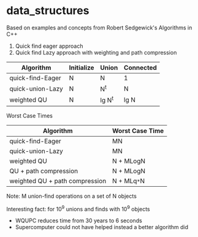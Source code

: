 # data_structures
  Based on examples and concepts from Robert Sedgewick's Algorithms in C++
  
  1. Quick find eager approach
  2. Quick find Lazy approach with weighting and path compression
        
| Algorithm | Initialize | Union | Connected |
| --- | --- | --- | --- |
| quick-find-Eager | N | N | 1 |
| quick-union-Lazy | N | N<sup>t</sup> | N |
| weighted QU | N | lg N<sup>t</sup> | lg N |

Worst Case Times

| Algorithm | Worst Case Time |
| --- | --- |
| quick-find-Eager | MN |
| quick-union-Lazy | MN |
| weighted QU | N + MLogN |
| QU + path compression | N + MLogN |
| weighted QU + path compression | N + MLq`*`N |

Note: M  union-find operations on a set of N objects

Interesting fact:
for 10<sup>9</sup> unions and finds with 10<sup>9</sup> objects

- WQUPC reduces time from 30 years to 6 seconds
- Supercomputer could not have helped instead a better algorithm did
